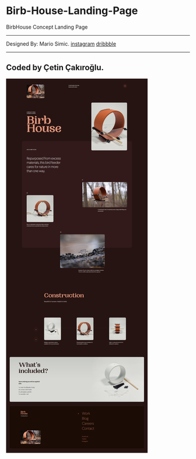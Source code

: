 # Birb-House-Landing-Page
BirbHouse Concept Landing Page

---
Designed By: Mario Simic. 
              	[instagram](@ui_dude)
                [dribbble](https://dribbble.com/mario-simic)
                
---
Coded by Çetin Çakıroğlu.
---
![image info](/assets/images/screenshot.jpg)
